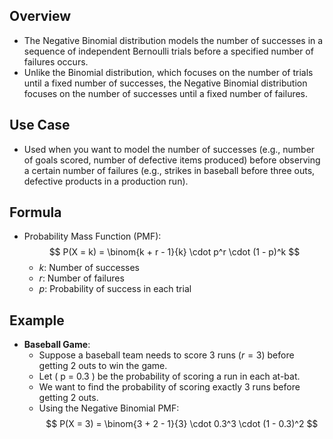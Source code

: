 ## Overview
- The Negative Binomial distribution models the number of successes in a sequence of independent Bernoulli trials before a specified number of failures occurs.
- Unlike the Binomial distribution, which focuses on the number of trials until a fixed number of successes, the Negative Binomial distribution focuses on the number of successes until a fixed number of failures.

## Use Case
- Used when you want to model the number of successes (e.g., number of goals scored, number of defective items produced) before observing a certain number of failures (e.g., strikes in baseball before three outs, defective products in a production run).

## Formula
- Probability Mass Function (PMF):
  $$
  P(X = k) = \binom{k + r - 1}{k} \cdot p^r \cdot (1 - p)^k
  $$
  - $k$: Number of successes
  - $r$: Number of failures
  - $p$: Probability of success in each trial
  
## Example
- **Baseball Game**:
  - Suppose a baseball team needs to score 3 runs ($r = 3$) before getting 2 outs to win the game.
  - Let \( p = 0.3 \) be the probability of scoring a run in each at-bat.
  - We want to find the probability of scoring exactly 3 runs before getting 2 outs.
  - Using the Negative Binomial PMF:
$$
    P(X = 3) = \binom{3 + 2 - 1}{3} \cdot 0.3^3 \cdot (1 - 0.3)^2
    $$
